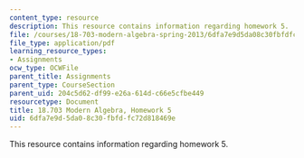 ```yaml
---
content_type: resource
description: This resource contains information regarding homework 5.
file: /courses/18-703-modern-algebra-spring-2013/6dfa7e9d5da08c30fbfdfc72d818469e_MIT18_703S13_h5.pdf
file_type: application/pdf
learning_resource_types:
- Assignments
ocw_type: OCWFile
parent_title: Assignments
parent_type: CourseSection
parent_uid: 204c5d62-df99-e26a-614d-c66e5cfbe449
resourcetype: Document
title: 18.703 Modern Algebra, Homework 5
uid: 6dfa7e9d-5da0-8c30-fbfd-fc72d818469e
---
```

This resource contains information regarding homework 5.

